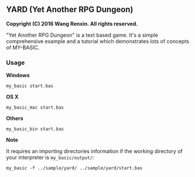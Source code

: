 ## YARD (Yet Another RPG Dungeon)

**Copyright (C) 2016 Wang Renxin. All rights reserved.**

"Yet Another RPG Dungeon" is a text based game. It's a simple comprehensive example and a tutorial which demonstrates lots of concepts of MY-BASIC.

### Usage

**Windows**

	my_basic start.bas

**OS X**

	my_basic_mac start.bas

**Others**

	my_basic_bin start.bas

**Note**

It requires an importing directories information if the working directory of your interpreter is `my_basic/output/`:

	my_basic -f ../sample/yard/ ../sample/yard/start.bas
